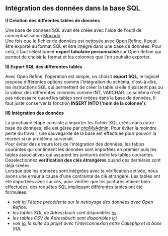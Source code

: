 **Intégration des données dans la base SQL**
-------------------------------------------

**I) Création des difféentes tables de données**

Une base de données SQL avait été créée avec l'aide de l'outil de conceptualisation [Mocodo](http://www.mocodo.net/).  
Une fois que le fichier de données est [nettoyée avec Open Refine](Nettoyage_Open_Refine.md), il peut être exporté au format SQL et être intégré dans une base de données. 
Pour cela, il faut sélectionner **export tabulaire personnalisé** sur Open Refine qui permet de choisir le format et les colonnes que l'on souhaite exporter. 

**II) Export SQL des différentes tables**

Avec Open Refine, l'opération est simple, on choisit **export SQL**, le logiciel propose différentes options comme l'intégration du schéma, c'est-à-dire, les instructions SQL qui permettent de créer la table si elle n'existent pas ou la valeur des différentes colonnes comme INT, VARCHAR. 
Le schéma n'est pas nécessaire quand les tables sont créées dans la base de données, Il faut juste conserver la fonction **INSERT INTO ('nom de la colonne')**. 

**III) Intégration des données**

La prochaine étape consiste à importer les fichier SQL créés dans notre base de données, elle est gérée par [phpMyAdmin](https://www.phpmyadmin.net/). 
Pour éviter la moindre perte du travail, une sauvegarde de la base est effectuée pour pouvoir la recréer si un problème survenait.   
Pour éviter des erreurs lors de l'intégration des données, les tables courantes qui continnent les données sont importées en premier puis les tables associatives qui assurent les jointures entre les tables courantes. 
Déselectionnez **verification des clés étrangères** quand ces dernières sont déjà créées.  
Lorsque que les données sont intégrées avec la vérification activée, nous avons une erreur à cause d'une contrainte de clé étrangère.
Les tables ont été importées avec succès, pour vérifier que les jointures étaient bien effectuées, des requêtes SQL impliquant différentes tables ont été formulées. 

 * *voir [ici](Nettoyage_Open_Refine.md) l'étape précédente sur le nettoyage des données avec Open Refine.*
 * *les tables SQL de Adressbuch sont disponibles [ici](adressbuch1854.sql)*
 * *les tables CSV de Adressbuch sont disponibles [ici](adressbuch1854.csv)*
 * *voir [ici](Interconnexion_Cakephp_BaseSQL.md) la suite du projet avec l'interconnexion entre Cakephp et la base SQL*

